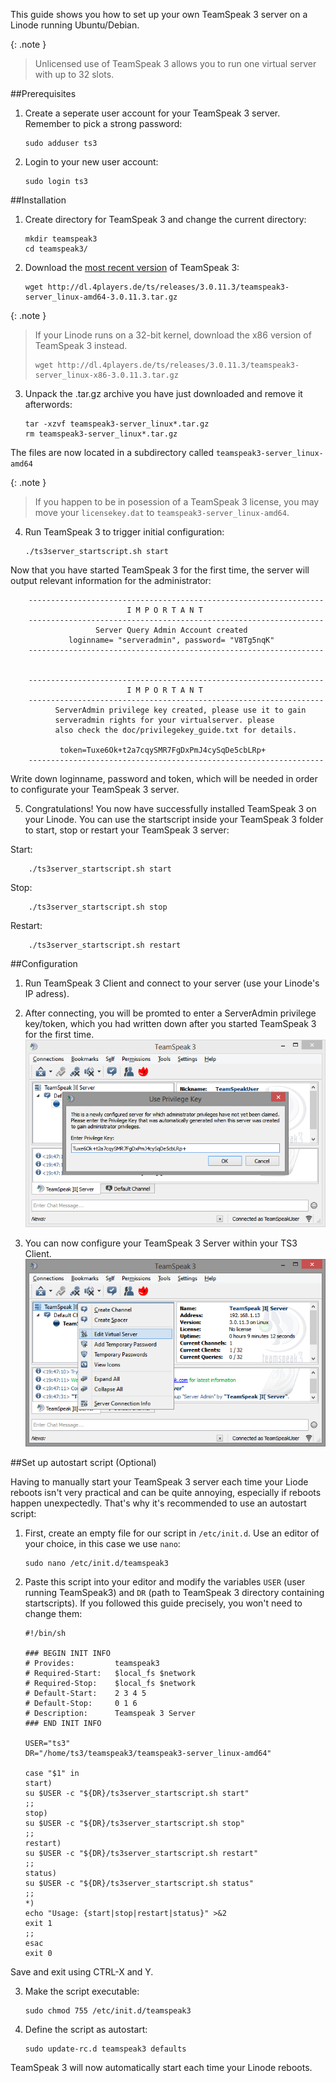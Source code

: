 This guide shows you how to set up your own TeamSpeak 3 server on a Linode running Ubuntu/Debian. 

{: .note }
> Unlicensed use of TeamSpeak 3 allows you to run one virtual server with up to 32 slots.

##Prerequisites

1.  Create a seperate user account for your TeamSpeak 3 server. Remember to pick a strong password:

        sudo adduser ts3
        
2.  Login to your new user account:

        sudo login ts3
        
##Installation

1.  Create directory for TeamSpeak 3 and change the current directory:

        mkdir teamspeak3
        cd teamspeak3/
        
2.  Download the [most recent version](http://dl.4players.de/ts/releases/) of TeamSpeak 3:

        wget http://dl.4players.de/ts/releases/3.0.11.3/teamspeak3-server_linux-amd64-3.0.11.3.tar.gz
{: .note }
> If your Linode runs on a 32-bit kernel, download the x86 version of TeamSpeak 3 instead.
>
>     wget http://dl.4players.de/ts/releases/3.0.11.3/teamspeak3-server_linux-x86-3.0.11.3.tar.gz

3.  Unpack the .tar.gz archive you have just downloaded and remove it afterwords:

        tar -xzvf teamspeak3-server_linux*.tar.gz
        rm teamspeak3-server_linux*.tar.gz
        
  The files are now located in a subdirectory called `teamspeak3-server_linux-amd64`
  
  {: .note }
> If you happen to be in posession of a TeamSpeak 3 license, you may move your `licensekey.dat` to `teamspeak3-server_linux-amd64`.

4.  Run TeamSpeak 3 to trigger initial configuration:

        ./ts3server_startscript.sh start
   
   Now that you have started TeamSpeak 3 for the first time, the server will output relevant information for the administrator:
   
        
        
        ------------------------------------------------------------------
                              I M P O R T A N T
        ------------------------------------------------------------------
                       Server Query Admin Account created
                 loginname= "serveradmin", password= "V8Tg5nqK"
        ------------------------------------------------------------------
        
        
        ------------------------------------------------------------------
                              I M P O R T A N T
        ------------------------------------------------------------------
              ServerAdmin privilege key created, please use it to gain
              serveradmin rights for your virtualserver. please
              also check the doc/privilegekey_guide.txt for details.
        
               token=Tuxe6Ok+t2a7cqySMR7FgDxPmJ4cySqDe5cbLRp+
        ------------------------------------------------------------------
        
  Write down loginname, password and token, which will be needed in order to configurate your TeamSpeak 3 server.
  
5. Congratulations! You now have successfully installed TeamSpeak 3 on your Linode. You can use the startscript inside your TeamSpeak 3 folder to start, stop or restart your TeamSpeak 3 server:

 Start:

        ./ts3server_startscript.sh start
        
 Stop:

        ./ts3server_startscript.sh stop
        
 Restart:

        ./ts3server_startscript.sh restart
        
##Configuration

1.  Run TeamSpeak 3 Client and connect to your server (use your Linode's IP adress). 

2.  After connecting, you will be promted to enter a ServerAdmin privilege key/token, which you had written down after you started TeamSpeak 3 for the first time.
  ![ts3_1.png](/docs/assets/ts3_1.png)
  
3.  You can now configure your TeamSpeak 3 Server within your TS3 Client.
  ![ts3_2.png](/docs/assets/ts3_2.png)
  
##Set up autostart script (Optional)

Having to manually start your TeamSpeak 3 server each time your Liode reboots isn't very practical and can be quite annoying, especially if reboots happen unexpectedly. That's why it's recommended to use an autostart script:

1.  First, create an empty file for our script in `/etc/init.d`. Use an editor of your choice, in this case we use `nano`:
        
        sudo nano /etc/init.d/teamspeak3 
        
2.  Paste this script into your editor and modify the variables `USER` (user running TeamSpeak3) and `DR` (path to TeamSpeak 3 directory containing startscripts). If you  followed this guide precisely, you won't need to change them:

        #!/bin/sh
        
        ### BEGIN INIT INFO
        # Provides: 		teamspeak3
        # Required-Start: 	$local_fs $network
        # Required-Stop:	$local_fs $network
        # Default-Start: 	2 3 4 5
        # Default-Stop: 	0 1 6
        # Description: 		Teamspeak 3 Server
        ### END INIT INFO
         
        USER="ts3"
        DR="/home/ts3/teamspeak3/teamspeak3-server_linux-amd64"
         
        case "$1" in
        start)
        su $USER -c "${DR}/ts3server_startscript.sh start"
        ;;
        stop)
        su $USER -c "${DR}/ts3server_startscript.sh stop"
        ;;
        restart)
        su $USER -c "${DR}/ts3server_startscript.sh restart"
        ;;
        status)
        su $USER -c "${DR}/ts3server_startscript.sh status"
        ;;
        *)
        echo "Usage: {start|stop|restart|status}" >&2
        exit 1
        ;;
        esac
        exit 0

  Save and exit using CTRL-X and Y.
  
3.  Make the script executable:
        
        sudo chmod 755 /etc/init.d/teamspeak3
        
4.  Define the script as autostart:
      
        sudo update-rc.d teamspeak3 defaults
        
  TeamSpeak 3 will now automatically start each time your Linode reboots.